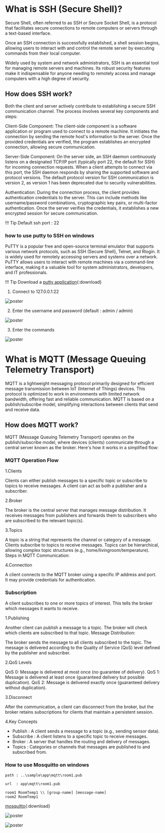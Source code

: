 # What is SSH (Secure Shell)?
Secure Shell, often referred to as SSH or Secure Socket Shell, is a protocol that facilitates secure connections to remote computers or servers through a text-based interface.

Once an SSH connection is successfully established, a shell session begins, allowing users to interact with and control the remote server by executing commands from their local computer.

Widely used by system and network administrators, SSH is an essential tool for managing remote servers and machines. Its robust security features make it indispensable for anyone needing to remotely access and manage computers with a high degree of security.


## How does SSH work?
Both the client and server actively contribute to establishing a secure SSH communication channel. The process involves several key components and steps:

Client-Side Component:
The client-side component is a software application or program used to connect to a remote machine. It initiates the connection by sending the remote host's information to the server. Once the provided credentials are verified, the program establishes an encrypted connection, allowing secure communication.

Server-Side Component:
On the server side, an SSH daemon continuously listens on a designated TCP/IP port (typically port 22, the default for SSH) for incoming connection requests. When a client attempts to connect via this port, the SSH daemon responds by sharing the supported software and protocol versions. The default protocol version for SSH communication is version 2, as version 1 has been deprecated due to security vulnerabilities.

Authentication:
During the connection process, the client provides authentication credentials to the server. This can include methods like username/password combinations, cryptographic key pairs, or multi-factor authentication. Once the server verifies the credentials, it establishes a new encrypted session for secure communication.


!!! Tip
    Default ssh port : 22



### how to use putty to SSH on windows

PuTTY is a popular free and open-source terminal emulator that supports various network protocols, such as SSH (Secure Shell), Telnet, and Rlogin. It is widely used for remotely accessing servers and systems over a network. PuTTY allows users to interact with remote machines via a command-line interface, making it a valuable tool for system administrators, developers, and IT professionals.

!!! Tip
    Download a [putty application](https://www.chiark.greenend.org.uk/~sgtatham/putty/latest.html){:download}


1) Connect to 127.0.0.1:22 
 
![poster](img/putty1.png)


2) Enter the username and password (default : admin / admin) 

![poster](img/putty2.png)



3) Enter the commands 

![poster](img/putty3.png)



# What is MQTT (Message Queuing Telemetry Transport)
MQTT is a lightweight messaging protocol primarily designed for efficient message transmission between IoT (Internet of Things) devices. This protocol is optimized to work in environments with limited network bandwidth, offering fast and reliable communication. MQTT is based on a publish/subscribe model, simplifying interactions between clients that send and receive data.

 
## How does MQTT work?


MQTT (Message Queuing Telemetry Transport) operates on the publish/subscribe model, where devices (clients) communicate through a central server known as the broker. Here's how it works in a simplified flow:

### MQTT Operation Flow

1.Clients

Clients can either publish messages to a specific topic or subscribe to topics to receive messages. A client can act as both a publisher and a subscriber.

2.Broker

The broker is the central server that manages message distribution. It receives messages from publishers and forwards them to subscribers who are subscribed to the relevant topic(s).

3.Topics

A topic is a string that represents the channel or category of a message. Clients subscribe to topics to receive messages. Topics can be hierarchical, allowing complex topic structures (e.g., home/livingroom/temperature).
Steps in MQTT Communication:

4.Connection

A client connects to the MQTT broker using a specific IP address and port. It may provide credentials for authentication.

### Subscription

A client subscribes to one or more topics of interest. This tells the broker which messages it wants to receive.

1.Publishing

Another client can publish a message to a topic. The broker will check which clients are subscribed to that topic.
Message Distribution:

The broker sends the message to all clients subscribed to the topic. The message is delivered according to the Quality of Service (QoS) level defined by the publisher and subscriber.

2.QoS Levels

QoS 0: Message is delivered at most once (no guarantee of delivery).
QoS 1: Message is delivered at least once (guaranteed delivery but possible duplication).
QoS 2: Message is delivered exactly once (guaranteed delivery without duplication).

3.Disconnect

After the communication, a client can disconnect from the broker, but the broker retains subscriptions for clients that maintain a persistent session.

4.Key Concepts

- Publish : A client sends a message to a topic (e.g., sending sensor data).
- Subscribe : A client listens to a specific topic to receive messages.
- Broker : A server that handles the routing and delivery of messages.
- Topics : Categories or channels that messages are published to and subscribed from.

### How to use Mosquitto on windows

`path : ..\sample\app\mqtt\room1.pub`

`url  : app\mqtt\room1.pub`

``` 
room1 RoomTemp1 \\ [group-name] [message-name] 
room2 RoomTemp1
``` 



[mosquitto](https://mosquitto.org/download/){:download} 

![poster](img/mosquitto_login.png)

![poster](img/mosquitto.png)
